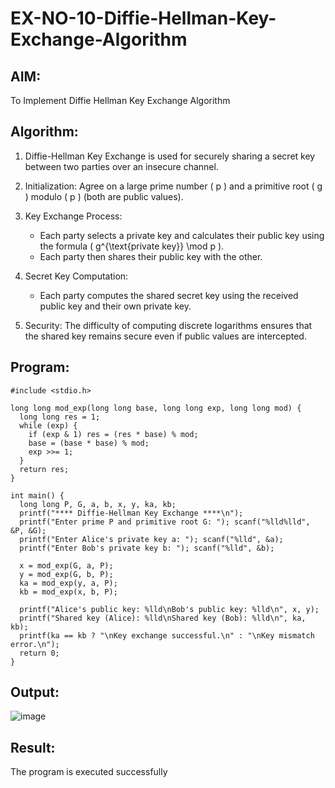 # EX-NO-10-Diffie-Hellman-Key-Exchange-Algorithm

## AIM:
To Implement Diffie Hellman Key Exchange Algorithm 
 
## Algorithm:

1. Diffie-Hellman Key Exchange is used for securely sharing a secret key between two parties over an insecure channel.

2. Initialization: Agree on a large prime number \( p \) and a primitive root \( g \) modulo \( p \) (both are public values).

3. Key Exchange Process: 
   - Each party selects a private key and calculates their public key using the formula \( g^{\text{private key}} \mod p \).
   - Each party then shares their public key with the other.

4. Secret Key Computation: 
   - Each party computes the shared secret key using the received public key and their own private key.

5. Security: The difficulty of computing discrete logarithms ensures that the shared key remains secure even if public values are intercepted.

## Program:
~~~
#include <stdio.h>

long long mod_exp(long long base, long long exp, long long mod) {
  long long res = 1;
  while (exp) {
    if (exp & 1) res = (res * base) % mod;
    base = (base * base) % mod;
    exp >>= 1;
  }
  return res;
}

int main() {
  long long P, G, a, b, x, y, ka, kb;
  printf("**** Diffie-Hellman Key Exchange ****\n");
  printf("Enter prime P and primitive root G: "); scanf("%lld%lld", &P, &G);
  printf("Enter Alice's private key a: "); scanf("%lld", &a);
  printf("Enter Bob's private key b: "); scanf("%lld", &b);

  x = mod_exp(G, a, P);
  y = mod_exp(G, b, P);
  ka = mod_exp(y, a, P);
  kb = mod_exp(x, b, P);

  printf("Alice's public key: %lld\nBob's public key: %lld\n", x, y);
  printf("Shared key (Alice): %lld\nShared key (Bob): %lld\n", ka, kb);
  printf(ka == kb ? "\nKey exchange successful.\n" : "\nKey mismatch error.\n");
  return 0;
}
~~~
## Output:
![image](https://github.com/user-attachments/assets/45923f91-6784-4bfd-9847-54a29fee2d3f)


## Result:
The program is executed successfully

